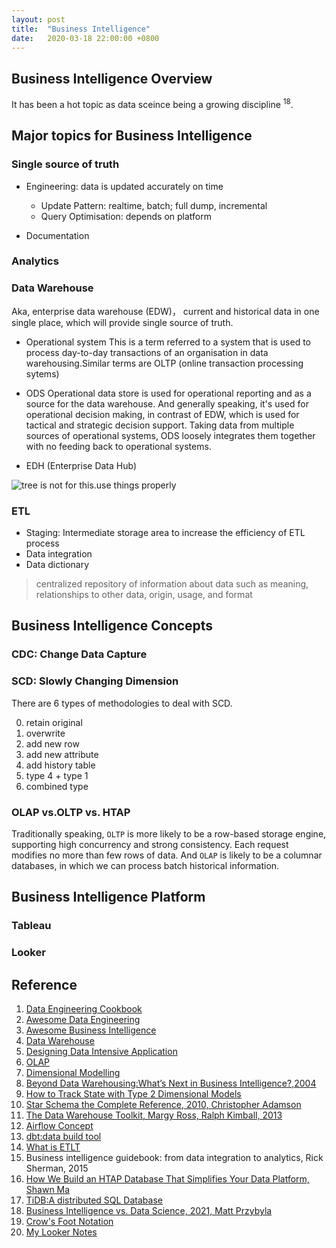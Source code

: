 ```yaml
---
layout: post
title:  "Business Intelligence"
date:   2020-03-18 22:00:00 +0800
---
```


## Business Intelligence Overview

It has been a hot topic as data sceince being a growing discipline <sup>18</sup>.


## Major topics for Business Intelligence

### Single source of truth

- Engineering: data is updated accurately on time

  - Update Pattern: realtime, batch; full dump, incremental
  - Query Optimisation: depends on platform

- Documentation

### Analytics


### Data Warehouse

Aka, enterprise data warehouse (EDW)， current and historical data in one single place, which will provide single source of truth.


- Operational system
This is a term referred to a system that is used to process day-to-day transactions of an organisation in data warehousing.Similar terms are OLTP (online transaction processing sytems)

- ODS
Operational data store is used for operational reporting and as a source for the data warehouse. And generally speaking, it's used for operational decision making, in contrast of EDW, which is used for tactical and strategic decision support. Taking data from multiple sources of operational systems, ODS loosely integrates them together with no feeding back to operational systems.

- EDH (Enterprise Data Hub)

![tree is not for this.use things properly]({{site.baseurl}}/resources/different-layers-in-data-warehouse-architecture.png)

### ETL

- Staging: Intermediate storage area to increase the efficiency of ETL process
- Data integration
- Data dictionary

> centralized repository of information about data such as meaning, relationships to other data, origin, usage, and format

## Business Intelligence Concepts

### CDC: Change Data Capture

### SCD: Slowly Changing Dimension

There are 6 types of methodologies to deal with SCD.

0. retain original
1. overwrite
2. add new row
3. add new attribute
4. add history table
5. type 4 + type 1
6. combined type

### OLAP vs.OLTP vs. HTAP

Traditionally speaking, `OLTP` is more likely to be a row-based storage engine, supporting high concurrency and strong consistency. Each request modifies no more than few rows of data.
And `OLAP` is likely to be a columnar databases, in which we can process batch historical information.


## Business Intelligence Platform

### Tableau
### Looker

## Reference

1. [Data Engineering Cookbook](https://github.com/andkret/Cookbook)
2. [Awesome Data Engineering](https://github.com/igorbarinov/awesome-data-engineering)
3. [Awesome Business Intelligence](https://github.com/thenaturalist/awesome-business-intelligence)
4. [Data Warehouse](https://www.wikiwand.com/en/Data_warehouse)
5. [Designing Data Intensive Application](https://dataintensive.net/)
6. [OLAP](https://www.wikiwand.com/en/Online_analytical_processing)
7. [Dimensional Modelling](https://www.wikiwand.com/en/Dimensional_modeling)
8. [Beyond Data Warehousing:What’s Next in Business Intelligence?,2004](https://dl.acm.org/doi/pdf/10.1145/1031763.1031765)
9. [How to Track State with Type 2 Dimensional Models](https://engineering.shopify.com/blogs/engineering/track-state-type-2-dimensional-models)
10. [Star Schema the Complete Reference, 2010, Christopher Adamson](https://learning.oreilly.com/library/view/star-schema-the/9780071744324/ch00fm6.html)
11. [The Data Warehouse Toolkit, Margy Ross, Ralph Kimball, 2013](https://learning.oreilly.com/library/view/the-data-warehouse/9781118530801/9781118530801c00.xhtml)
12. [Airflow Concept](https://airflow.readthedocs.io/en/stable/concepts.html)
13. [dbt:data build tool](https://docs.getdbt.com/docs/introduction)
14. [What is ETLT](https://www.xplenty.com/blog/what-is-etlt/)
15. Business intelligence guidebook: from data integration to analytics, Rick Sherman, 2015
16. [How We Build an HTAP Database That Simplifies Your Data Platform, Shawn Ma](https://pingcap.com/blog/how-we-build-an-htap-database-that-simplifies-your-data-platform)
17. [TiDB:A distributed SQL Database](https://github.com/pingcap/tidb)
18. [Business Intelligence vs. Data Science, 2021, Matt Przybyla](https://www.notion.so/bobzeng/Data-Science-vs-Business-Intelligence-Differences-Towards-Data-Science-2019647dee41400b8bd2948025f6e7d9)
19. [Crow's Foot Notation](https://www.vertabelo.com/blog/crow-s-foot-notation/)
20. [My Looker Notes](https://www.notion.so/bobzeng/Looker-a9e8c954e60043f293df1dd7cf186858)